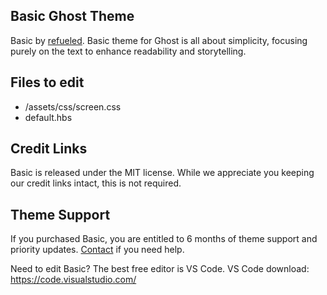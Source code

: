 ## Basic Ghost Theme

Basic by [refueled](http://refueled.net/basic).
Basic theme for Ghost is all about simplicity, focusing purely on the text to enhance readability and storytelling.

## Files to edit

 * /assets/css/screen.css
 * default.hbs

## Credit Links
Basic is released under the MIT license. While we appreciate you keeping our credit links intact, this is not required.

## Theme Support
If you purchased Basic, you are entitled to 6 months of theme support and priority updates. [Contact](http://refueled.net/contact) if you need help.

Need to edit Basic? The best free editor is VS Code. VS Code download: https://code.visualstudio.com/